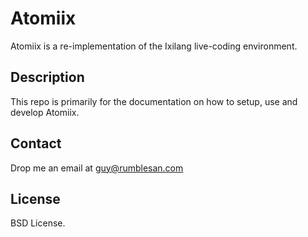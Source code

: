 # Atomiix

Atomiix is a re-implementation of the Ixilang live-coding environment.


## Description

This repo is primarily for the documentation on how to setup, use and develop Atomiix.


## Contact

Drop me an email at guy@rumblesan.com


## License

BSD License.

